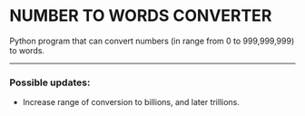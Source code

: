 # NUMBER TO WORDS CONVERTER
Python program that can convert numbers (in range from 0 to 999,999,999) to words.

<hr></hr>

### Possible updates:
- Increase range of conversion to billions, and later trillions.